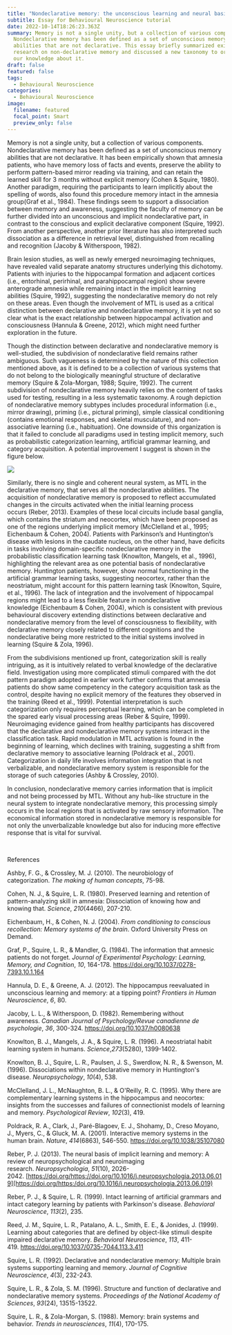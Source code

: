 ```yaml
---
title: "Nondeclarative memory: the unconscious learning and neural basis underlying"
subtitle: Essay for Behavioural Neuroscience tutorial
date: 2022-10-14T18:26:23.363Z
summary: Memory is not a single unity, but a collection of various components.
  Nondeclarative memory has been defined as a set of unconscious memory
  abilities that are not declarative. This essay briefly summarized existing
  research on non-declarative memory and discussed a new taxonomy to organize
  our knowledge about it.
draft: false
featured: false
tags:
  - Behavioural Neuroscience
categories:
  - Behavioural Neuroscience
image:
  filename: featured
  focal_point: Smart
  preview_only: false
---
```

Memory is not a single unity, but a collection of various components. Nondeclarative memory has been defined as a set of unconscious memory abilities that are not declarative. It has been empirically shown that amnesia patients, who have memory loss of facts and events, preserve the ability to perform pattern-based mirror reading via training, and can retain the learned skill for 3 months without explicit memory (Cohen & Squire, 1980). Another paradigm, requiring the participants to learn implicitly about the spelling of words, also found this procedure memory intact in the amnesia group(Graf et al., 1984). These findings seem to support a dissociation between memory and awareness, suggesting the faculty of memory can be further divided into an unconscious and implicit nondeclarative part, in contrast to the conscious and explicit declarative component (Squire, 1992). From another perspective, another prior literature has also interpreted such dissociation as a difference in retrieval level, distinguished from recalling and recognition (Jacoby & Witherspoon, 1982).

Brain lesion studies, as well as newly emerged neuroimaging techniques, have revealed valid separate anatomy structures underlying this dichotomy. Patients with injuries to the hippocampal formation and adjacent cortices (i.e., entorhinal, perirhinal, and parahippocampal region) show severe anterograde amnesia while remaining intact in the implicit learning abilities (Squire, 1992), suggesting the nondeclarative memory do not rely on these areas. Even though the involvement of MTL is used as a critical distinction between declarative and nondeclarative memory, it is yet not so clear what is the exact relationship between hippocampal activation and consciousness (Hannula & Greene, 2012), which might need further exploration in the future. 

Though the distinction between declarative and nondeclarative memory is well-studied, the subdivision of nondeclarative field remains rather ambiguous. Such vagueness is determined by the nature of this collection mentioned above, as it is defined to be a collection of various systems that do not belong to the biologically meaningful structure of declarative memory (Squire & Zola-Morgan, 1988; Squire, 1992). The current subdivision of nondeclarative memory heavily relies on the content of tasks used for testing, resulting in a less systematic taxonomy. A rough depiction of nondeclarative memory subtypes includes procedural information (i.e., mirror drawing), priming (i.e., pictural priming), simple classical conditioning (contains emotional responses, and skeletal musculature), and non-associative learning (i.e., habituation). One downside of this organization is that it failed to conclude all paradigms used in testing implicit memory, such as probabilistic categorization learning, artificial grammar learning, and category acquisition. A potential improvement I suggest is shown in the figure below. 

![](blob:https://di-liu-psychology.netlify.app/0d2068f7-b6e8-4bfb-b497-5838d9aeabbe)

Similarly, there is no single and coherent neural system, as MTL in the declarative memory, that serves all the nondeclarative abilities. The acquisition of nondeclarative memory is proposed to reflect accumulated changes in the circuits activated when the initial learning process occurs (Reber, 2013). Examples of these local circuits include basal ganglia, which contains the striatum and neocortex, which have been proposed as one of the regions underlying implicit memory (McClelland et al., 1995; Eichenbaum & Cohen, 2004). Patients with Parkinson’s and Huntington’s disease with lesions in the caudate nucleus, on the other hand, have deficits in tasks involving domain-specific nondeclarative memory in the probabilistic classification learning task (Knowlton, Mangels, et al., 1996), highlighting the relevant area as one potential basis of nondeclarative memory. Huntington patients, however, show normal functioning in the artificial grammar learning tasks, suggesting neocortex, rather than the neostriatum, might account for this pattern learning task (Knowlton, Squire, et al., 1996). The lack of integration and the involvement of hippocampal regions might lead to a less flexible feature in nondeclarative knowledge (Eichenbaum & Cohen, 2004), which is consistent with previous behavioural discovery extending distinctions between declarative and nondeclarative memory from the level of consciousness to flexibility, with declarative memory closely related to different cognitions and the nondeclarative being more restricted to the initial systems involved in learning (Squire & Zola, 1996).

From the subdivisions mentioned up front, categorization skill is really intriguing, as it is intuitively related to verbal knowledge of the declarative field. Investigation using more complicated stimuli compared with the dot pattern paradigm adopted in earlier work further confirms that amnesia patients do show same competency in the category acquisition task as the control, despite having no explicit memory of the features they observed in the training (Reed et al., 1999). Potential interpretation is such categorization only requires perceptual learning, which can be completed in the spared early visual processing areas (Reber & Squire, 1999). Neuroimaging evidence gained from healthy participants has discovered that the declarative and nondeclarative memory systems interact in the classification task. Rapid modulation in MTL activation is found in the beginning of learning, which declines with training, suggesting a shift from declarative memory to associative learning (Poldrack et al., 2001). Categorization in daily life involves information integration that is not verbalizable, and nondeclarative memory system is responsible for the storage of such categories (Ashby & Crossley, 2010).

In conclusion, nondeclarative memory carries information that is implicit and not being processed by MTL. Without any hub-like structure in the neural system to integrate nondeclarative memory, this processing simply occurs in the local regions that is activated by raw sensory information. The economical information stored in nondeclarative memory is responsible for not only the unverbalizable knowledge but also for inducing more effective response that is vital for survival.



 

References

Ashby, F. G., & Crossley, M. J. (2010). The neurobiology of categorization. *The making of human concepts*, 75-98. 

Cohen, N. J., & Squire, L. R. (1980). Preserved learning and retention of pattern-analyzing skill in amnesia: Dissociation of knowing how and knowing that. *Science*, *210*(4466), 207-210. 

Eichenbaum, H., & Cohen, N. J. (2004). *From conditioning to conscious recollection: Memory systems of the brain*. Oxford University Press on Demand. 

Graf, P., Squire, L. R., & Mandler, G. (1984). The information that amnesic patients do not forget. *Journal of Experimental Psychology: Learning, Memory, and Cognition*, *10*, 164-178. <https://doi.org/10.1037/0278-7393.10.1.164>

Hannula, D. E., & Greene, A. J. (2012). The hippocampus reevaluated in unconscious learning and memory: at a tipping point? *Frontiers in Human Neuroscience*, *6*, 80. 

Jacoby, L. L., & Witherspoon, D. (1982). Remembering without awareness. *Canadian Journal of Psychology/Revue canadienne de psychologie*, *36*, 300-324. <https://doi.org/10.1037/h0080638>

Knowlton, B. J., Mangels, J. A., & Squire, L. R. (1996). A neostriatal habit learning system in humans. *Science*,*273*(5280), 1399-1402. 

Knowlton, B. J., Squire, L. R., Paulsen, J. S., Swerdlow, N. R., & Swenson, M. (1996). Dissociations within nondeclarative memory in Huntington's disease. *Neuropsychology*, *10*(4), 538. 

McClelland, J. L., McNaughton, B. L., & O'Reilly, R. C. (1995). Why there are complementary learning systems in the hippocampus and neocortex: insights from the successes and failures of connectionist models of learning and memory. *Psychological Review*, *102*(3), 419. 

Poldrack, R. A., Clark, J., Paré-Blagoev, E. J., Shohamy, D., Creso Moyano, J., Myers, C., & Gluck, M. A. (2001). Interactive memory systems in the human brain. *Nature*, *414*(6863), 546-550. <https://doi.org/10.1038/35107080>

Reber, P. J. (2013). The neural basis of implicit learning and memory: A review of neuropsychological and neuroimaging research. *Neuropsychologia*, *51*(10), 2026-2042. [https://doi.org/https://doi.org/10.1016/j.neuropsychologia.2013.06.019](https://doi.org/https:/doi.org/10.1016/j.neuropsychologia.2013.06.019)

Reber, P. J., & Squire, L. R. (1999). Intact learning of artificial grammars and intact category learning by patients with Parkinson's disease. *Behavioral Neuroscience*, *113*(2), 235. 

Reed, J. M., Squire, L. R., Patalano, A. L., Smith, E. E., & Jonides, J. (1999). Learning about categories that are defined by object-like stimuli despite impaired declarative memory. *Behavioral Neuroscience*, *113*, 411-419. <https://doi.org/10.1037/0735-7044.113.3.411>

Squire, L. R. (1992). Declarative and nondeclarative memory: Multiple brain systems supporting learning and memory. *Journal of Cognitive Neuroscience*, *4*(3), 232-243. 

Squire, L. R., & Zola, S. M. (1996). Structure and function of declarative and nondeclarative memory systems. *Proceedings of the National Academy of Sciences*, *93*(24), 13515-13522. 

Squire, L. R., & Zola-Morgan, S. (1988). Memory: brain systems and behavior. *Trends in neurosciences*, *11*(4), 170-175.